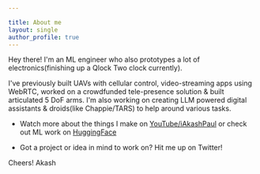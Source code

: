 ```yaml
---

title: About me
layout: single
author_profile: true
---
```

Hey there! I'm an ML engineer who also prototypes a lot of electronics(finishing up a Qlock Two clock currently).

I've previously built UAVs with cellular control, video-streaming apps using WebRTC, worked on a crowdfunded tele-presence solution & built articulated 5 DoF arms. I'm also working on creating LLM powered digital assistants & droids(like Chappie/TARS) to help around various tasks.

- Watch more about the things I make on [YouTube/iAkashPaul](https://www.youtube.com/@iAkashPaul) or check out ML work on [HuggingFace](https://huggingface.co/iAkashPaul)

- Got a project or idea in mind to work on? Hit me up on Twitter!

Cheers!
Akash
